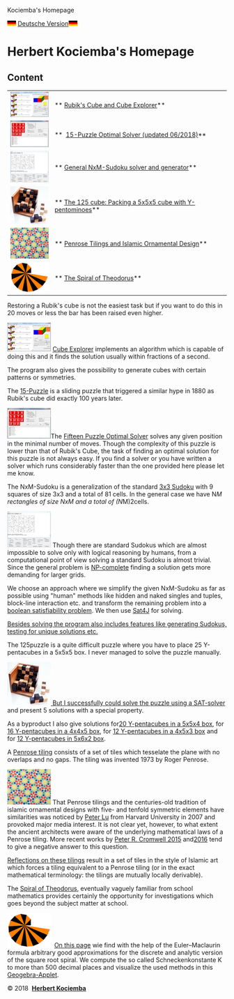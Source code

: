 Kociemba's Homepage

 ![de.gif](../_resources/07ae7a6cdbd60cc1ead61444f818dc6a.gif)  [Deutsche Version](http://kociemba.org/indexger.html)![gomail.gif](../_resources/07ae7a6cdbd60cc1ead61444f818dc6a.gif)

# Herbert Kociemba's Homepage

## Content

|     |     |
| --- | --- |
| [![](../_resources/f6342183b3b0a3ce6497454a2596230b.png)](http://kociemba.org/#rubik) | ** [Rubik's Cube and Cube Explorer](http://kociemba.org/#rubik)** |
| [![](../_resources/a2c40a0b034f000bb7a1b1857081f84f.png)](http://kociemba.org/#fifteen) | **  [15-Puzzle Optimal Solver (updated 06/2018)](http://kociemba.org/#fifteen)** |
| ![](../_resources/90df73cc44662edb810bfeb0e6d9c875.png) | ** [General NxM-Sudoku solver and generator](http://kociemba.org/#sudoku)** |
| ![](../_resources/7ea532694e1e1b41400afa8a0e4dd6bf.png) | ** [The 125 cube: Packing a 5x5x5 cube with Y-pentominoes](http://kociemba.org/#125puz)** |
| [![](../_resources/31c72c5526f586469eab0216c95ab80b.png)](http://kociemba.org/#penrose) | ** [Penrose Tilings and Islamic Ornamental Design](http://kociemba.org/#penrose)** |
| [![snail16small.gif](../_resources/0708588656a9ccd4e9486aabc4935a37.gif)](http://kociemba.org/#theodorus) | ** [The Spiral of Theodorus](http://kociemba.org/#theodorus)** |

Restoring a Rubik's cube is not the easiest task but if you want to do this in 20 moves or less the bar has been raised even higher.

[![](../_resources/f6342183b3b0a3ce6497454a2596230b.png)](http://kociemba.org/cube.htm) [Cube Explorer](http://kociemba.org/cube.htm) implements an algorithm which is capable of doing this and it finds the solution usually within fractions of a second.

The program also gives the possibility to generate cubes with certain patterns or symmetries.

The [15-Puzzle](https://en.wikipedia.org/wiki/15_puzzle) is a sliding puzzle that triggered a similar hype in 1880 as Rubik's cube did exactly 100 years later.

[![](../_resources/a2c40a0b034f000bb7a1b1857081f84f.png)](http://kociemba.org/themen/fifteen/fifteensolver.html)The [Fifteen Puzzle Optimal Solver](http://kociemba.org/themen/fifteen/fifteensolver.html) solves any given position in the minimal number of moves. Though the complexity of this puzzle is lower than that of Rubik's Cube, the task of finding an optimal solution for this puzzle is not always easy. If you find a solver or you have written a solver which runs considerably faster than the one provided here please let me know.

The NxM-Sudoku is a generalization of the standard [3x3 Sudoku](https://en.wikipedia.org/wiki/Sudoku) with 9 squares of size 3x3 and a total of 81 cells. In the general case we have N*M rectangles of size NxM and a total of (N*M)2cells.

[![](../_resources/90df73cc44662edb810bfeb0e6d9c875.png)](http://kociemba.org/themen/sudoku/program.html) Though there are standard Sudokus which are almost impossible to solve only with logical reasoning by humans, from a computational point of view solving a standard Sudoku is almost trivial. Since the general problem is [NP-complete](https://en.wikipedia.org/wiki/NP-completeness) finding a solution gets more demanding for larger grids.

We choose an approach where we simplify the given NxM-Sudoku as far as possible using "human" methods like hidden and naked singles and tuples, block-line interaction etc. and transform the remaining problem into a [boolean satisfiability problem](https://en.wikipedia.org/wiki/Boolean_satisfiability_problem). We then use [Sat4J](http://www.sat4j.org/) for solving.

[Besides solving the program also includes features like generating Sudokus, testing for unique solutions etc.](http://kociemba.org/themen/sudoku/program.html)

The 125puzzle is a quite difficult puzzle where you have to place 25 Y-pentacubes in a 5x5x5 box. I never managed to solve the puzzle manually.

[![](../_resources/7ea532694e1e1b41400afa8a0e4dd6bf.png) But I successfully could solve the puzzle using a SAT-solver](http://kociemba.org/themen/125puzzle/index.html) and present 5 solutions with a special property.

As a byproduct I also give solutions for[20 Y-pentacubes in a 5x5x4 box](http://kociemba.org/themen/125puzzle/5x5x4.html), for [16 Y-pentacubes in a 4x4x5 box](http://kociemba.org/themen/125puzzle/4x4x5.html), for [12 Y-pentacubes in a 4x5x3 box](http://kociemba.org/themen/125puzzle/4x5x3.html) and for [12 Y-pentacubes in 5x6x2 box](http://kociemba.org/themen/125puzzle/5x6x2.html).

A [Penrose tiling](https://en.wikipedia.org/wiki/Penrose_tiling) consists of a set of tiles which tesselate the plane with no overlaps and no gaps. The tiling was invented 1973 by Roger Penrose.

[![](../_resources/31c72c5526f586469eab0216c95ab80b.png)](http://kociemba.org/themen/penrose/tiling.html) That Penrose tilings and the centuries-old tradition of islamic ornamental designs with five- and tenfold symmetric elements have similarities was noticed by [Peter Lu](http://www.peterlu.org/) from Harvard University in 2007 and provoked major media interest. It is not clear yet, however, to what extent the ancient architects were aware of the underlying mathematical laws of a Penrose tiling. More recent works by [Peter R. Cromwell 2015](https://link.springer.com/article/10.1007%2Fs00283-015-9538-9) and[2016](https://link.springer.com/article/10.1007%2Fs00004-015-0280-6) tend to give a negative answer to this question.

[Reflections on these tilings](http://kociemba.org/themen/penrose/tiling.html) result in a set of tiles in the style of Islamic art which forces a tiling equivalent to a Penrose tiling (or in the exact mathematical terminology: the tilings are mutually locally derivable).

The [Spiral of Theodorus](https://en.wikipedia.org/wiki/Spiral_of_Theodorus), eventually vaguely familiar from school mathematics provides certainly the opportunity for investigations which goes beyond the subject matter at school.

[![snail16small.gif](../_resources/0708588656a9ccd4e9486aabc4935a37.gif)](http://kociemba.org/themen/spirale/spirale.htm)  [On this page](http://kociemba.org/themen/spirale/theodorus.html) wie find with the help of the Euler–Maclaurin formula arbitrary good approximations for the discrete and analytic version of the square root spiral. We compute the so called Schneckenkonstante K to more than 500 decimal places and visualize the used methods in this [Geogebra-Applet](https://www.geogebra.org/m/wZcBDEYh).

© 2018  [**Herbert Kociemba**](http://kociemba.org/mailto:kociemba@t-online.de)